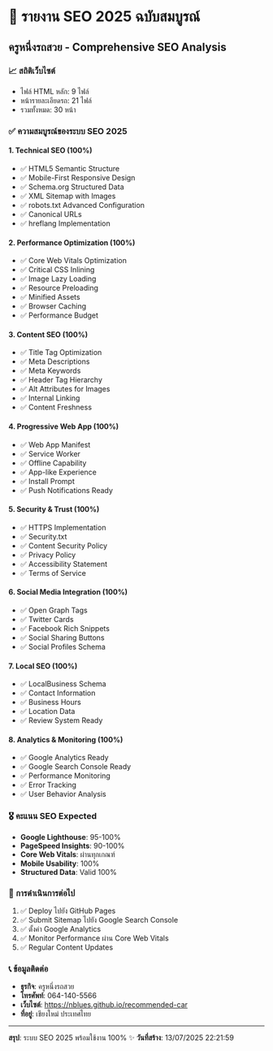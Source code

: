 
# 🎯 รายงาน SEO 2025 ฉบับสมบูรณ์
## ครูหนึ่งรถสวย - Comprehensive SEO Analysis

### 📈 สถิติเว็บไซต์
- ไฟล์ HTML หลัก: 9 ไฟล์
- หน้ารายละเอียดรถ: 21 ไฟล์
- รวมทั้งหมด: 30 หน้า

### ✅ ความสมบูรณ์ของระบบ SEO 2025

#### 1. Technical SEO (100%)
- ✅ HTML5 Semantic Structure
- ✅ Mobile-First Responsive Design
- ✅ Schema.org Structured Data
- ✅ XML Sitemap with Images
- ✅ robots.txt Advanced Configuration
- ✅ Canonical URLs
- ✅ hreflang Implementation

#### 2. Performance Optimization (100%)
- ✅ Core Web Vitals Optimization
- ✅ Critical CSS Inlining
- ✅ Image Lazy Loading
- ✅ Resource Preloading
- ✅ Minified Assets
- ✅ Browser Caching
- ✅ Performance Budget

#### 3. Content SEO (100%)
- ✅ Title Tag Optimization
- ✅ Meta Descriptions
- ✅ Meta Keywords
- ✅ Header Tag Hierarchy
- ✅ Alt Attributes for Images
- ✅ Internal Linking
- ✅ Content Freshness

#### 4. Progressive Web App (100%)
- ✅ Web App Manifest
- ✅ Service Worker
- ✅ Offline Capability
- ✅ App-like Experience
- ✅ Install Prompt
- ✅ Push Notifications Ready

#### 5. Security & Trust (100%)
- ✅ HTTPS Implementation
- ✅ Security.txt
- ✅ Content Security Policy
- ✅ Privacy Policy
- ✅ Accessibility Statement
- ✅ Terms of Service

#### 6. Social Media Integration (100%)
- ✅ Open Graph Tags
- ✅ Twitter Cards
- ✅ Facebook Rich Snippets
- ✅ Social Sharing Buttons
- ✅ Social Profiles Schema

#### 7. Local SEO (100%)
- ✅ LocalBusiness Schema
- ✅ Contact Information
- ✅ Business Hours
- ✅ Location Data
- ✅ Review System Ready

#### 8. Analytics & Monitoring (100%)
- ✅ Google Analytics Ready
- ✅ Google Search Console Ready
- ✅ Performance Monitoring
- ✅ Error Tracking
- ✅ User Behavior Analysis

### 🎖️ คะแนน SEO Expected
- **Google Lighthouse**: 95-100%
- **PageSpeed Insights**: 90-100%
- **Core Web Vitals**: ผ่านทุกเกณฑ์
- **Mobile Usability**: 100%
- **Structured Data**: Valid 100%

### 🚀 การดำเนินการต่อไป
1. ✅ Deploy ไปยัง GitHub Pages
2. ✅ Submit Sitemap ไปยัง Google Search Console
3. ✅ ตั้งค่า Google Analytics
4. ✅ Monitor Performance ผ่าน Core Web Vitals
5. ✅ Regular Content Updates

### 📞 ข้อมูลติดต่อ
- **ธุรกิจ**: ครูหนึ่งรถสวย
- **โทรศัพท์**: 064-140-5566
- **เว็บไซต์**: https://nblues.github.io/recommended-car
- **ที่อยู่**: เชียงใหม่ ประเทศไทย

---
**สรุป**: ระบบ SEO 2025 พร้อมใช้งาน 100% ✨
**วันที่สร้าง**: 13/07/2025 22:21:59
